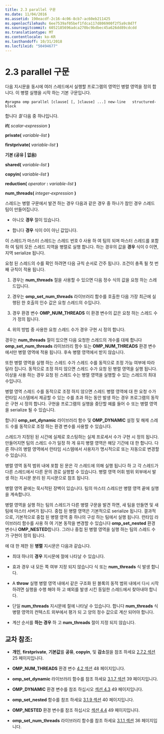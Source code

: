 ```yaml
---
title: 2.3 parallel 구문
ms.date: 11/04/2016
ms.assetid: 190eacdf-2c16-4c06-8cb7-ac60eb211425
ms.openlocfilehash: 6ee7539af05bef1fdca117d806900f2f5a9c0d7f
ms.sourcegitcommit: 6052185696adca270bc9bdbec45a626dd89cdcdd
ms.translationtype: MT
ms.contentlocale: ko-KR
ms.lasthandoff: 10/31/2018
ms.locfileid: "50494677"
---
```

# <a name="23-parallel-construct"></a>2.3 parallel 구문

다음 지시문을 동시에 여러 스레드에서 실행할 프로그램의 영역인 병렬 영역을 정의 합니다. 이 병렬 실행을 시작 하는 기본 구문입니다.

```
#pragma omp parallel [clause[ [, ]clause] ...] new-line   structured-block
```

합니다 *절* 다음 중 하나입니다.

**if(** *scalar-expression* **)**

**private(** *variable-list* **)**

**firstprivate(** *variable-list* **)**

**기본 (공유 &#124; 없음)**

**shared(** *variable-list* **)**

**copyin(** *variable-list* **)**

**reduction(** *operator* **:**  *variable-list* **)**

**num_threads(** *integer-expression* **)**

스레드는 병렬 구문에서 발견 하는 경우 다음과 같은 경우 중 하나가 참인 경우 스레드 팀이 만들어집니다.

- 아니오 **경우** 절이 있습니다.

- 합니다 **경우** 식이 0이 아닌 값입니다.

이 스레드가 마스터 스레드는 스레드 번호 0 사용 하 여 팀의 되며 마스터 스레드를 포함 하 여 팀의 모든 스레드 지역을 병렬로 실행 합니다. 하는 경우의 값을 **경우** 식이 0 이면, 지역 serialize 됩니다.

요청 된 스레드의 수를 확인 하려면 다음 규칙 순서로 간주 됩니다. 조건이 충족 될 첫 번째 규칙이 적용 됩니다.

1. 경우는 **num_threads** 절을 사용할 수 있으면 다음 정수 식의 값을 요청 하는 스레드입니다.

1. 경우는 **omp_set_num_threads** 라이브러리 함수를 호출한 다음 가장 최근에 실행된 한 호출의 인수 값은 요청 스레드의 수입니다.

1. 경우 환경 변수 **OMP_NUM_THREADS** 이 환경 변수의 값은 요청 하는 스레드 수가 정의 됩니다.

1. 위의 방법 중 사용한 요청 스레드 수가 경우 구현 시 정의 합니다.

경우는 **num_threads** 절이 있으면 다음 요청한 스레드의 개수를 대체 합니다 **omp_set_num_threads** 라이브러리 함수 또는 **OMP_NUM_THREADS** 환경 변수에서만 병렬 영역에 적용 됩니다. 후속 병렬 영역에서 받지 않습니다.

또한 병렬 영역을 실행 하는 스레드 수가 스레드 수를 동적으로 조정 가능 여부에 따라 달라 집니다. 동적으로 조정 하지 않으면 스레드 수가 요청 된 병렬 영역을 실행 됩니다. 이상을 사용 하는 경우 요청 된 스레드 수는 병렬 영역을 실행할 수 있는 스레드의 최대 수입니다.

병렬 영역 스레드 수를 동적으로 조정 하지 않으면 스레드 병렬 영역에 대 한 요청 수가 런타임 시스템에서 제공할 수 있는 수를 초과 하는 동안 발생 하는 경우 프로그램의 동작은 구현 시 정의 합니다. 구현을 프로그램의 실행을 중단할 예를 들어 수 또는 병렬 영역을 serialize 될 수 있습니다.

합니다 **omp_set_dynamic** 라이브러리 함수 및 **OMP_DYNAMIC** 설정 및 해제 스레드 수를 동적으로 조정 하는 환경 변수를 사용할 수 있습니다.

스레드가 지정된 된 시간에 실제로 호스팅하는 실제 프로세서 수가 구현 시 정의 됩니다. 만들어지면 팀의 스레드 수가 일정 하 게 유지 병렬 영역은 해당 기간에 대 한 합니다. 다른 하나의 병렬 영역에서 런타임 시스템에서 사용자가 명시적으로 또는 자동으로 변경할 수 있습니다.

병렬 영역 동적 범위 내에 포함 된 문은 각 스레드에 의해 실행 됩니다 하 고 각 스레드가 다른 스레드에서 다른 문의 경로 실행할 수 있습니다. 병렬 영역 어휘 범위 외부에서 발생 하는 지시문 분리 된 지시문으로 참조 됩니다.

병렬 영역 끝에는 묵시적된 장벽이 있습니다. 팀의 마스터 스레드만 병렬 영역 끝에 실행을 계속합니다.

병렬 영역을 실행 하는 팀의 스레드가 다른 병렬 구문을 발견 하면, 새 팀을 만들면 및 새 팀에 마스터 서버가 됩니다. 중첩 된 병렬 영역은 기본적으로 serialize 됩니다. 결과적으로, 기본적으로 중첩 된 병렬 영역 중 하나의 구성 하는 팀에서 실행 됩니다. 런타임 라이브러리 함수를 사용 하 여 기본 동작을 변경할 수 있습니다 **omp_set_nested** 환경 변수나 **OMP_NESTED**합니다. 그러나 중첩 된 병렬 영역을 실행 하는 팀의 스레드 수가 구현이 정의 됩니다.

에 대 한 제한 된 **병렬** 지시문은 다음과 같습니다.

- 최대 하나의 **경우** 지시문에 절에 나타날 수 있습니다.

- 효과 경우 내 모든 쪽 여부 지정 되지 않습니다 식 또는 **num_threads** 식 발생 합니다.

- A **throw** 실행 병렬 영역 내에서 같은 구조화 된 블록의 동적 범위 내에서 다시 시작 하려면 실행을 수행 해야 하 고 예외를 발생 시킨 동일한 스레드에서 찾아내야 합니다.

- 단일 **num_threads** 지시문에 절에 나타날 수 있습니다. 합니다 **num_threads** 식 병렬 영역의 컨텍스트 외부에서 평가 되 고 양의 정수 값으로 계산 되어야 합니다.

- 계산 순서를 **하는 경우** 하 고 **num_threads** 절이 지정 되지 않습니다.

## <a name="cross-references"></a>교차 참조:

- **개인**, **firstprivate**, **기본값**를 **공유**, **copyin**, 및 **감소**절을 참조 하세요 [2.7.2 섹션](../../parallel/openmp/2-7-2-data-sharing-attribute-clauses.md) 25 페이지입니다.

- **OMP_NUM_THREADS** 환경 변수 [4.2 섹션](../../parallel/openmp/4-2-omp-num-threads.md) 48 페이지입니다.

- **omp_set_dynamic** 라이브러리 함수를 참조 하세요 [3.1.7 섹션](../../parallel/openmp/3-1-7-omp-set-dynamic-function.md) 39 페이지입니다.

- **OMP_DYNAMIC** 환경 변수를 참조 하십시오 [섹션 4.3](../../parallel/openmp/4-3-omp-dynamic.md) 49 페이지입니다.

- **omp_set_nested** 함수를 참조 하세요 [3.1.9 섹션](../../parallel/openmp/3-1-9-omp-set-nested-function.md) 40 페이지입니다.

- **OMP_NESTED** 환경 변수를 참조 하십시오 [섹션 4.4](../../parallel/openmp/4-4-omp-nested.md) 49 페이지입니다.

- **omp_set_num_threads** 라이브러리 함수를 참조 하세요 [3.1.1 섹션](../../parallel/openmp/3-1-1-omp-set-num-threads-function.md) 36 페이지입니다.